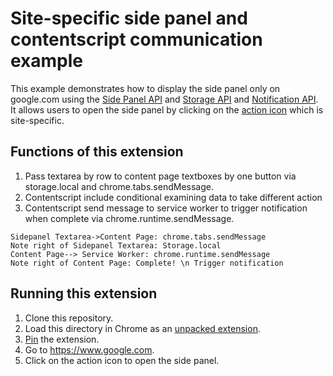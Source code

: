# Site-specific side panel and contentscript communication example

This example demonstrates how to display the side panel only on google.com using the [Side Panel API](https://developer.chrome.com/docs/extensions/reference/sidePanel/) and [Storage API](https://developer.chrome.com/docs/extensions/reference/api/storage) and [Notification API](https://developer.chrome.com/docs/extensions/reference/api/notifications). 
It allows users to open the side panel by clicking on the [action icon](https://developer.chrome.com/docs/extensions/reference/action/) which is site-specific.

## Functions of this extension
1. Pass textarea by row to content page textboxes by one button via storage.local and chrome.tabs.sendMessage.  
2. Contentscript include conditional examining data to take different action 
3. Contentscript send message to service worker to trigger notification when complete via chrome.runtime.sendMessage.

```seq
Sidepanel Textarea->Content Page: chrome.tabs.sendMessage 
Note right of Sidepanel Textarea: Storage.local
Content Page--> Service Worker: chrome.runtime.sendMessage 
Note right of Content Page: Complete! \n Trigger notification
```

## Running this extension

1. Clone this repository.
2. Load this directory in Chrome as an [unpacked extension](https://developer.chrome.com/docs/extensions/mv3/getstarted/development-basics/#load-unpacked).
3. [Pin](https://developer.chrome.com/docs/extensions/mv3/getstarted/development-basics/#pin) the extension.
4. Go to https://www.google.com.
5. Click on the action icon to open the side panel.
